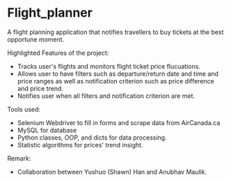 # Flight_planner
A flight planning application that notifies travellers to buy tickets at the best opportune moment.

Highlighted Features of the project:
- Tracks user's flights and monitors flight ticket price flucuations.
- Allows user to have filters such as departure/return date and time and price ranges as well as notification criterion such as price difference and price trend.
- Notifies user when all filters and notification criterion are met.

Tools used:
- Selenium Webdriver to fill in forms and scrape data from AirCanada.ca
- MySQL for database
- Python classes, OOP, and dicts for data processing.
- Statistic algorithms for prices' trend insight.

Remark:
- Collaboration between Yushuo (Shawn) Han and Anubhav Maulik. 

